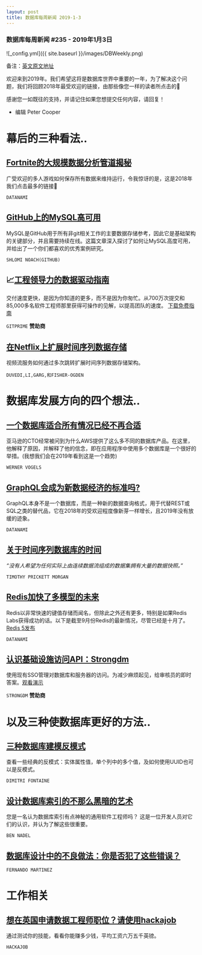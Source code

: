 ```yaml
---
layout: post
title: 数据库每周新闻 2019-1-3
---
```


### 数据库每周新闻 #235 - 2019年1月3日
![_config.yml]({{ site.baseurl }}/images/DBWeekly.png)

备注：[英文原文地址](https://dbweekly.com/issues/235)

欢迎来到2019年。我们希望这将是数据库世界中重要的一年，为了解决这个问题，我们将回顾2018年最受欢迎的链接，由那些像您一样的读者所点击的🙂

感谢您一如既往的支持，并请记住如果您想提交任何内容，请回复！

- 编辑 Peter Cooper

# 幕后的三种看法..

## [Fortnite的大规模数据分析管道揭秘](https://www.datanami.com/2018/07/31/inside-fortnites-massive-data-analytics-pipeline/)
广受欢迎的多人游戏如何保存所有数据来维持运行，令我惊讶的是，这是2018年我们点击最多的链接🙂

`DATANAMI`

## [GitHub上的MySQL高可用](https://githubengineering.com/mysql-high-availability-at-github/)
MySQL是GitHub用于所有非git相关工作的主要数据存储参考，因此它是基础架构的关键部分，并且需要持续在线。这篇文章深入探讨了如何让MySQL高度可用，并给出了一个你们都喜欢的优秀案例研究。

`SHLOMI NOACH(GITHUB)`

## 📈[工程领导力的数据驱动指南](https://www.gitprime.com/resources-data-driven-engineering-metrics/?utm_source=dbwk&utm_medium=email-nl&utm_campaign=dbwk(q1))
交付速度更快，是因为你知道的更多，而不是因为你匆忙。从700万次提交和85,000多名软件工程师那里获得可操作的见解，以提高团队的速度。
[下载免费指南](https://www.gitprime.com/resources-data-driven-engineering-metrics/?utm_source=dbwk&utm_medium=email-nl&utm_campaign=dbwk(q1))

`GITPRIME` **赞助商**

## [在Netflix上扩展时间序列数据存储](https://medium.com/netflix-techblog/scaling-time-series-data-storage-part-i-ec2b6d44ba39)
视频流服务如何通过多次跳转扩展时间序列数据存储架构。

`DUVEDI,LI,GARG,和FISHER-OGDEN`

# 数据库发展方向的四个想法..

## [一个数据库适合所有情况已经不再合适](https://www.allthingsdistributed.com/2018/06/purpose-built-databases-in-aws.html)
亚马逊的CTO经常被问到为什么AWS提供了这么多不同的数据库产品。在这里，他解释了原因，并解释了他的信念，即在应用程序中使用多个数据库是一个很好的举措。(我想我们会在2019年看到这是一个趋势)

`WERNER VOGELS`

## [GraphQL会成为新数据经济的标准吗?](https://www.datanami.com/2018/11/07/will-graphql-become-a-standard-for-the-new-data-economy/)
GraphQL本身不是一个数据库，而是一种新的数据查询格式，用于代替REST或SQL之类的替代品，它在2018年的受欢迎程度像新芽一样增长，且2019年没有放缓的迹象。

`DATANAMI`

## [关于时间序列数据库的时间](https://www.nextplatform.com/2018/01/25/time-time-series-databases/)
_“没有人希望为任何实际上由连续数据流组成的数据集拥有大量的数据快照。”_

`TIMOTHY PRICKETT MORGAN`

## [Redis加快了多模型的未来](https://www.datanami.com/2018/09/28/redis-speeds-towards-a-multi-model-future/)
Redis以非常快速的键值存储而闻名，但除此之外还有更多，特别是如果Redis Labs获得成功的话。以下是截至9月份Redis的最新情况，尽管已经是十月了。[Redis 5发布](https://groups.google.com/forum/#!msg/redis-db/l0OXDAlwosU/JyYfeQpyBwAJ)

`DATANAMI`

## [认识基础设施访问API：Strongdm](https://www.strongdm.com/dbw-01-04-19/?utm_source=&utm_medium=email&utm_campaign=2019-01-04%20-%20%5BNL%5D%20-%20%5BSchD%5D%20-%20%5BSDM%5D%20-%20DBW-LPA-JAN)
使用现有SSO管理对数据库和服务器的访问。为减少麻烦起见，给审核员的即时答案。[观看演示](https://www.gitprime.com/resources-data-driven-engineering-metrics/?utm_source=dbwk&utm_medium=email-nl&utm_campaign=dbwk(q1))

`STRONGDM` **赞助商**

# 以及三种使数据库更好的方法..

## [三种数据库建模反模式](https://tapoueh.org/blog/2018/03/database-modelization-anti-patterns/)
查看一些经典的反模式：实体属性值，单个列中的多个值，及如何使用UUID也可以是反模式。

`DIMITRI FONTAINE`

## [设计数据库索引的不那么黑暗的艺术](https://www.bennadel.com/blog/3467-the-not-so-dark-art-of-designing-database-indexes-reflections-from-an-average-software-engineer.htm)
您是一名认为数据库索引有点神秘的通用软件工程师吗？ 这是一位开发人员对它们的认识，并认为了解这些很重要。

`BEN NADEL`

## [数据库设计中的不良做法：你是否犯了这些错误？](https://www.toptal.com/database/database-design-bad-practices)

`FERNANDO MARTINEZ`

# 工作相关
## [想在英国申请数据工程师职位？请使用hackajob](https://hackajob.co/p/discover?utm_source=cooperpress&utm_medium=paid&utm_campaign=db_nov_w4&utm_term=data)
通过测试你的技能，看看你能赚多少钱，平均工资六万五千英镑。

`HACKAJOB`
